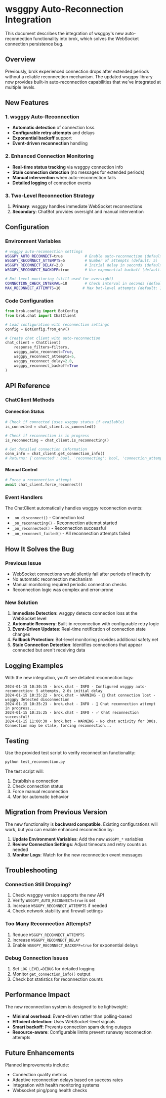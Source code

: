 # wsggpy Auto-Reconnection Integration

This document describes the integration of wsggpy's new auto-reconnection functionality into brok, which solves the WebSocket connection persistence bug.

## Overview

Previously, brok experienced connection drops after extended periods without a reliable reconnection mechanism. The updated wsggpy library now provides built-in auto-reconnection capabilities that we've integrated at multiple levels.

## New Features

### 1. wsggpy Auto-Reconnection

- **Automatic detection** of connection loss
- **Configurable retry attempts** and delays
- **Exponential backoff** support
- **Event-driven reconnection** handling

### 2. Enhanced Connection Monitoring

- **Real-time status tracking** via wsggpy connection info
- **Stale connection detection** (no messages for extended periods)
- **Manual intervention** when auto-reconnection fails
- **Detailed logging** of connection events

### 3. Two-Level Reconnection Strategy

1. **Primary**: wsggpy handles immediate WebSocket reconnections
2. **Secondary**: ChatBot provides oversight and manual intervention

## Configuration

### Environment Variables

```bash
# wsggpy auto-reconnection settings
WSGGPY_AUTO_RECONNECT=true          # Enable auto-reconnection (default: true)
WSGGPY_RECONNECT_ATTEMPTS=5         # Number of attempts (default: 5)
WSGGPY_RECONNECT_DELAY=2.0          # Initial delay in seconds (default: 2.0)
WSGGPY_RECONNECT_BACKOFF=true       # Use exponential backoff (default: true)

# Bot-level monitoring (still used for oversight)
CONNECTION_CHECK_INTERVAL=10        # Check interval in seconds (default: 10)
MAX_RECONNECT_ATTEMPTS=10          # Max bot-level attempts (default: 10)
```

### Code Configuration

```python
from brok.config import BotConfig
from brok.chat import ChatClient

# Load configuration with reconnection settings
config = BotConfig.from_env()

# Create chat client with auto-reconnection
chat_client = ChatClient(
    response_filters=filters,
    wsggpy_auto_reconnect=True,
    wsggpy_reconnect_attempts=5,
    wsggpy_reconnect_delay=2.0,
    wsggpy_reconnect_backoff=True
)
```

## API Reference

### ChatClient Methods

#### Connection Status

```python
# Check if connected (uses wsggpy status if available)
is_connected = chat_client.is_connected()

# Check if reconnection is in progress
is_reconnecting = chat_client.is_reconnecting()

# Get detailed connection information
conn_info = chat_client.get_connection_info()
# Returns: {'connected': bool, 'reconnecting': bool, 'connection_attempts': int, 'last_error': str}
```

#### Manual Control

```python
# Force a reconnection attempt
await chat_client.force_reconnect()
```

### Event Handlers

The ChatClient automatically handles wsggpy reconnection events:

- `_on_disconnect()` - Connection lost
- `_on_reconnecting()` - Reconnection attempt started
- `_on_reconnected()` - Reconnection successful
- `_on_reconnect_failed()` - All reconnection attempts failed

## How It Solves the Bug

### Previous Issue

- WebSocket connections would silently fail after periods of inactivity
- No automatic reconnection mechanism
- Manual monitoring required periodic connection checks
- Reconnection logic was complex and error-prone

### New Solution

1. **Immediate Detection**: wsggpy detects connection loss at the WebSocket level
2. **Automatic Recovery**: Built-in reconnection with configurable retry logic
3. **Event-Driven Updates**: Real-time notification of connection state changes
4. **Fallback Protection**: Bot-level monitoring provides additional safety net
5. **Stale Connection Detection**: Identifies connections that appear connected but aren't receiving data

## Logging Examples

With the new integration, you'll see detailed reconnection logs:

```
2024-01-15 10:30:15 - brok.chat - INFO - Configured wsggpy auto-reconnection: 5 attempts, 2.0s initial delay
2024-01-15 10:35:22 - brok.chat - WARNING - 🔌 Chat connection lost - wsggpy detected disconnection
2024-01-15 10:35:23 - brok.chat - INFO - 🔄 Chat reconnection attempt in progress...
2024-01-15 10:35:25 - brok.chat - INFO - ✅ Chat reconnection successful!
2024-01-15 11:00:30 - brok.bot - WARNING - No chat activity for 300s. Connection may be stale, forcing reconnection...
```

## Testing

Use the provided test script to verify reconnection functionality:

```bash
python test_reconnection.py
```

The test script will:

1. Establish a connection
2. Check connection status
3. Force manual reconnection
4. Monitor automatic behavior

## Migration from Previous Version

The new functionality is **backward compatible**. Existing configurations will work, but you can enable enhanced reconnection by:

1. **Update Environment Variables**: Add the new `WSGGPY_*` variables
2. **Review Connection Settings**: Adjust timeouts and retry counts as needed
3. **Monitor Logs**: Watch for the new reconnection event messages

## Troubleshooting

### Connection Still Dropping?

1. Check wsggpy version supports the new API
2. Verify `WSGGPY_AUTO_RECONNECT=true` is set
3. Increase `WSGGPY_RECONNECT_ATTEMPTS` if needed
4. Check network stability and firewall settings

### Too Many Reconnection Attempts?

1. Reduce `WSGGPY_RECONNECT_ATTEMPTS`
2. Increase `WSGGPY_RECONNECT_DELAY`
3. Enable `WSGGPY_RECONNECT_BACKOFF=true` for exponential delays

### Debug Connection Issues

1. Set `LOG_LEVEL=DEBUG` for detailed logging
2. Monitor `get_connection_info()` output
3. Check bot statistics for reconnection counts

## Performance Impact

The new reconnection system is designed to be lightweight:

- **Minimal overhead**: Event-driven rather than polling-based
- **Efficient detection**: Uses WebSocket-level signals
- **Smart backoff**: Prevents connection spam during outages
- **Resource-aware**: Configurable limits prevent runaway reconnection attempts

## Future Enhancements

Planned improvements include:

- Connection quality metrics
- Adaptive reconnection delays based on success rates
- Integration with health monitoring systems
- Websocket ping/pong health checks
